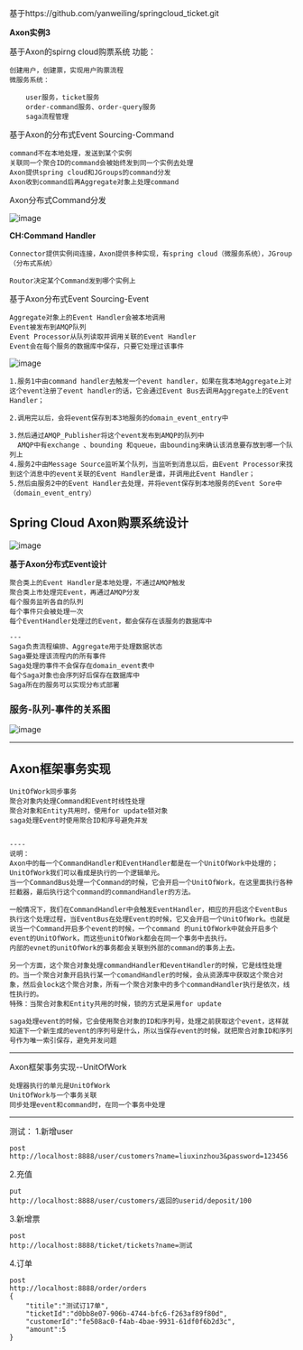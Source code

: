 基于https://github.com/yanweiling/springcloud_ticket.git

**Axon实例3**

基于Axon的spirng cloud购票系统
功能：
    
    创建用户，创建票，实现用户购票流程
    微服务系统：
    
        user服务，ticket服务
        order-command服务、order-query服务
        saga流程管理
        

基于Axon的分布式Event Sourcing-Command

    command不在本地处理，发送到某个实例
    关联同一个聚合ID的command会被始终发到同一个实例去处理
    Axon提供spring cloud和JGroups的command分发
    Axon收到command后再Aggregate对象上处理command
    
Axon分布式Command分发

![image]( https://note.youdao.com/yws/public/resource/354d8215ba83a7c5c8c20782b614e896/xmlnote/A1B7FE2EBAEA4E178B7CABCA83AD9FF0/30764) 

**CH:Command Handler**

    Connector提供实例间连接，Axon提供多种实现，有spring cloud（微服务系统），JGroup（分布式系统）
    
    Routor决定某个Command发到哪个实例上
    
   
基于Axon分布式Event Sourcing-Event

    Aggregate对象上的Event Handler会被本地调用
    Event被发布到AMQP队列
    Event Processor从队列读取并调用关联的Event Handler
    Event会在每个服务的数据库中保存，只要它处理过该事件
    
![image](https://note.youdao.com/yws/public/resource/354d8215ba83a7c5c8c20782b614e896/xmlnote/A48CE815AB5B4B519BBEB27FBBB7E8BA/30778)

    1.服务1中由command handler去触发一个event handler，如果在我本地Aggregate上对这个event注册了event handler的话，它会通过Event Bus去调用Aggregate上的Event Handler；
    
    2.调用完以后，会将event保存到本3地服务的domain_event_entry中
    
    3.然后通过AMQP_Publisher将这个event发布到AMQP的队列中
      AMQP中有exchange 、bounding 和queue，由bounding来确认该消息要存放到哪一个队列上
    4.服务2中由Message Source监听某个队列，当监听到消息以后，由Event Processor来找到这个消息中的event关联的Event Handler是谁，并调用此Event Handler；
    5.然后由服务2中的Event Handler去处理，并将event保存到本地服务的Event Sore中（domain_event_entry）
    
## Spring Cloud Axon购票系统设计
![image](https://note.youdao.com/yws/public/resource/354d8215ba83a7c5c8c20782b614e896/xmlnote/CC343363FFDD4F5EBA5D75D0F2A6C75C/30810)

**基于Axon分布式Event设计**
    
    聚合类上的Event Handler是本地处理，不通过AMQP触发
    聚合类上市处理完Event，再通过AMQP分发
    每个服务监听各自的队列
    每个事件只会被处理一次
    每个EventHandler处理过的Event，都会保存在该服务的数据库中
    
    ---
    Saga负责流程编排、Aggregate用于处理数据状态
    Saga要处理该流程内的所有事件
    Saga处理的事件不会保存在domain_event表中
    每个Saga对象也会序列好后保存在数据库中
    Saga所在的服务可以实现分布式部署
    
    
### 服务-队列-事件的关系图

![image](https://note.youdao.com/yws/public/resource/354d8215ba83a7c5c8c20782b614e896/xmlnote/1EA15599A1C946DF98BA6C6528AECEB7/30833)


----
## Axon框架事务实现

    UnitOfWork同步事务
    聚合对象内处理Command和Event时线性处理
    聚合对象和Entity共用时，使用for update锁对象
    saga处理Event时使用聚合ID和序号避免并发
    
    
    ----
    说明：
    Axon中的每一个CommandHandler和EventHandler都是在一个UnitOfWork中处理的；UnitOfWork我们可以看成是执行的一个逻辑单元。
    当一个CommandBus处理一个Command的时候，它会开启一个UnitOfWork，在这里面执行各种拦截器，最后执行这个command的commandHandler的方法。
    
    一般情况下，我们在CommandHandler中会触发EventHandler，相应的开启这个EventBus执行这个处理过程，当EventBus在处理Event的时候，它又会开启一个UnitOfWork。也就是说当一个Command开启多个event的时候，一个command 的unitOfWork中就会开启多个event的UnitOfWork，而这些unitOfWork都会在同一个事务中去执行。
    内部的evnet的unitOfWork的事务都会关联到外部的command的事务上去。
    
    另一个方面，这个聚合对象处理commandHandler和eventHandler的时候，它是线性处理的。当一个聚合对象开启执行某一个comandHandler的时候，会从资源库中获取这个聚合对象，然后会lock这个聚合对象，所有一个聚合对象中的多个commandHandler执行是依次，线性执行的。
    特殊：当聚合对象和Entity共用的时候，锁的方式是采用for update
    
    saga处理event的时候，它会使用聚合对象的ID和序列号，处理之前获取这个event，这样就知道下一个新生成的event的序列号是什么，所以当保存event的时候，就把聚合对象ID和序列号作为唯一索引保存，避免并发问题

---
Axon框架事务实现--UnitOfWork

    处理器执行的单元是UnitOfWork
    UnitOfWork与一个事务关联
    同步处理event和command时，在同一个事务中处理 
    
---
测试：
1.新增user

    post
    http://localhost:8888/user/customers?name=liuxinzhou3&password=123456
    
2.充值

    put
    http://localhost:8888/user/customers/返回的userid/deposit/100

3.新增票
    
    post
    http://localhost:8888/ticket/tickets?name=测试
4.订单

    post
    http://localhost:8888/order/orders
    {
    	"titile":"测试订17单",
    	"ticketId":"d0bb8e07-906b-4744-bfc6-f263af89f80d",
    	"customerId":"fe508ac0-f4ab-4bae-9931-61df0f6b2d3c",
    	"amount":5
    }